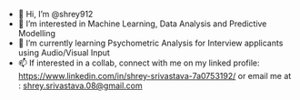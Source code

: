 - 👋 Hi, I’m @shrey912
- 👀 I’m interested in Machine Learning, Data Analysis and Predictive Modelling
- 🌱 I’m currently learning Psychometric Analysis for Interview applicants using Audio/Visual Input 
- 📫 If interested in a collab, connect with me on my linked profile: https://www.linkedin.com/in/shrey-srivastava-7a0753192/ or email me at : shrey.srivastava.08@gmail.com

<!---
shrey912/shrey912 is a ✨ special ✨ repository because its `README.md` (this file) appears on your GitHub profile.
You can click the Preview link to take a look at your changes.
--->
